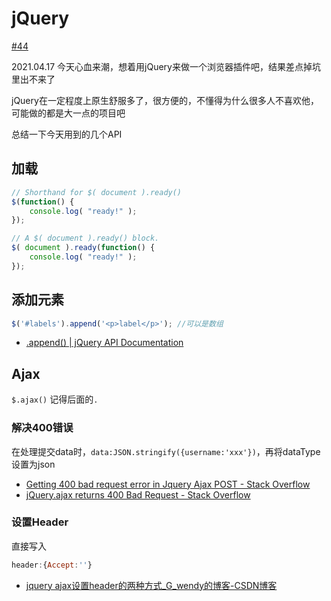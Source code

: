 # jQuery

[#44](https://github.com/vhxubo/blog/issues/44)

2021.04.17
今天心血来潮，想着用jQuery来做一个浏览器插件吧，结果差点掉坑里出不来了

jQuery在一定程度上原生舒服多了，很方便的，不懂得为什么很多人不喜欢他，可能做的都是大一点的项目吧

总结一下今天用到的几个API

## 加载

```js
// Shorthand for $( document ).ready()
$(function() {
    console.log( "ready!" );
});

// A $( document ).ready() block.
$( document ).ready(function() {
    console.log( "ready!" );
});
```

## 添加元素

```js
$('#labels').append('<p>label</p>'); //可以是数组
```

- [.append() | jQuery API Documentation](https://api.jquery.com/append/)

## Ajax

`$.ajax()` 记得后面的`.`

### 解决400错误

在处理提交data时，`data:JSON.stringify({username:'xxx'})`，再将dataType设置为json

- [Getting 400 bad request error in Jquery Ajax POST - Stack Overflow](https://stackoverflow.com/questions/16017081/getting-400-bad-request-error-in-jquery-ajax-post)
- [jQuery.ajax returns 400 Bad Request - Stack Overflow](https://stackoverflow.com/questions/4156991/jquery-ajax-returns-400-bad-request/4157064)

### 设置Header

直接写入
```js
header:{Accept:''}
```

- [jquery ajax设置header的两种方式_G_wendy的博客-CSDN博客](https://blog.csdn.net/G_wendy/article/details/80679197)

